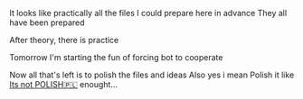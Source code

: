 It looks like practically all the files I could prepare here in advance
They all have been prepared

After theory, there is practice

Tomorrow I'm starting the fun of forcing bot to cooperate

Now all that's left is to polish the files and ideas
Also yes i mean Polish it like [Its not POLISH🇵🇱]( https://drmineword.github.io/Artefact-Boost-Active/discord/add_file_to_github//attachments/1237142138420989972/1358030915103887430/Poland_slander.mp4 ) enought...
